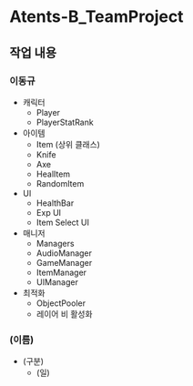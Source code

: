 # Atents-B_TeamProject

## 작업 내용

### 이동규

* 캐릭터
    * Player
    * PlayerStatRank
* 아이템
    * Item (상위 클래스)
    * Knife
    * Axe
    * HealItem
    * RandomItem
* UI
    * HealthBar
    * Exp UI
    * Item Select UI
* 매니저
    * Managers
    * AudioManager
    * GameManager
    * ItemManager
    * UIManager
* 최적화
    * ObjectPooler
    * 레이어 비 활성화

### (이름)

* (구분)
    * (일)
